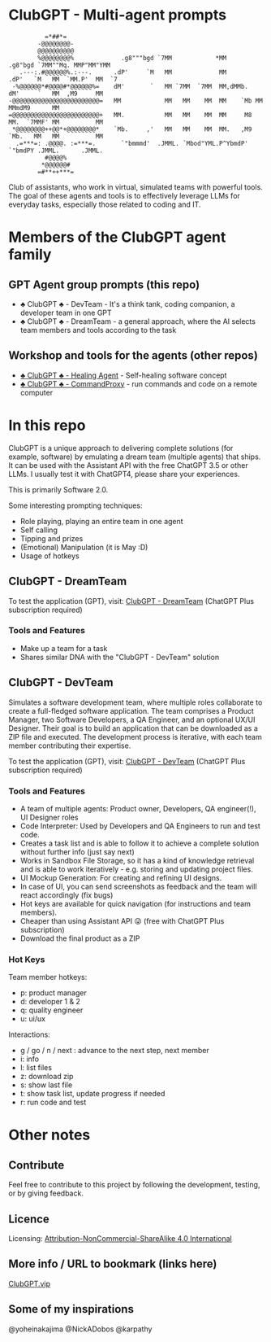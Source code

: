 # ClubGPT - Multi-agent prompts
```
          =*##*=              
        -@@@@@@@@-            
        @@@@@@@@@@            
        %@@@@@@@@%             .g8"""bgd `7MM            *MM          .g8"bgd `7MM""Mq. MMP"MM"YMM
   .---:.#@@@@@@%.:---.      .dP'     `M   MM             MM        .dP'   `M   MM  `MM.P'  MM  `7
 -%@@@@@@*#@@@@#*@@@@@@%=    dM'       `   MM `7MM  `7MM  MM,dMMb.  dM'     `   MM  ,M9     MM 
-@@@@@@@@@@@@@@@@@@@@@@@@=   MM            MM   MM    MM  MM    `Mb MM          MMmdM9      MM 
=@@@@@@@@@@@@@@@@@@@@@@@@+   MM.           MM   MM    MM  MM     M8 MM.  `7MMF' MM          MM     
 *@@@@@@@@++@@*+@@@@@@@@*    `Mb.     ,'   MM   MM    MM  MM.   ,M9 `Mb.   MM   MM          MM      
  .=***=: .@@@@. :=***=.       `"bmmmd'  .JMML. `Mbod"YML.P^YbmdP'    `"bmdPY .JMML.      .JMML.    
          #@@@@%             
         *@@@@@@#             
        =#**++***=            
```
Club of assistants, who work in virtual, simulated teams with powerful tools.
The goal of these agents and tools is to effectively leverage LLMs for everyday tasks, especially those related to coding and IT.

# Members of the ClubGPT agent family
## GPT Agent group prompts (this repo)
- ♣️ ClubGPT ♣️ - DevTeam - It's a think tank, coding companion, a developer team in one GPT
- ♣️ ClubGPT ♣️ - DreamTeam - a general approach, where the AI selects team members and tools according to the task

## Workshop and tools for the agents (other repos)
- [♣️ ClubGPT ♣️ - Healing Agent](https://github.com/matebenyovszky/healing-agent) - Self-healing software concept
- [♣️ ClubGPT ♣️ - CommandProxy](https://github.com/matebenyovszky/ClubGPT-CommandProxy) - run commands and code on a remote computer

# In this repo

ClubGPT is a unique approach to delivering complete solutions (for example, software) by emulating a dream team (multiple agents) that ships.
It can be used with the Assistant API with the free ChatGPT 3.5 or other LLMs. I usually test it with ChatGPT4, please share your experiences.

This is primarily Software 2.0.

Some interesting prompting techniques:
- Role playing, playing an entire team in one agent
- Self calling
- Tipping and prizes
- (Emotional) Manipulation (it is May :D)
- Usage of hotkeys

## ClubGPT - DreamTeam

To test the application (GPT), visit: [ClubGPT - DreamTeam](https://chat.openai.com/g/g-DTRmHisSM-clubgpt-dream-team) (ChatGPT Plus subscription required)

### Tools and Features

- Make up a team for a task
- Shares similar DNA with the "ClubGPT - DevTeam" solution

## ClubGPT - DevTeam

Simulates a software development team, where multiple roles collaborate to create a full-fledged software application. The team comprises a Product Manager, two Software Developers, a QA Engineer, and an optional UX/UI Designer. Their goal is to build an application that can be downloaded as a ZIP file and executed. The development process is iterative, with each team member contributing their expertise.

To test the application (GPT), visit: [ClubGPT - DevTeam](https://chat.openai.com/g/g-S57EWTmJh-clubgpt-developer-team-in-one) (ChatGPT Plus subscription required)

### Tools and Features

- A team of multiple agents: Product owner, Developers, QA engineer(!), UI Designer roles
- Code Interpreter: Used by Developers and QA Engineers to run and test code.
- Creates a task list and is able to follow it to achieve a complete solution without further info (just say next) 
- Works in Sandbox File Storage, so it has a kind of knowledge retrieval and is able to work iteratively - e.g. storing and updating project files.
- UI Mockup Generation: For creating and refining UI designs.
- In case of UI, you can send screenshots as feedback and the team will react accordingly (fix bugs)
- Hot keys are available for quick navigation (for instructions and team members).
- Cheaper than using Assistant API 😜 (free with ChatGPT Plus subscription) 
- Download the final product as a ZIP

### Hot Keys

Team member hotkeys:
- p: product manager
- d: developer 1 & 2
- q: quality engineer
- u: ui/ux

Interactions:
- g / go / n / next : advance to the next step, next member
- i: info
- l: list files
- z: download zip
- s: show last file
- t: show task list, update progress if needed
- r: run code and test

# Other notes

## Contribute
Feel free to contribute to this project by following the development, testing, or by giving feedback.

## Licence
Licensing: [Attribution-NonCommercial-ShareAlike 4.0 International](https://creativecommons.org/licenses/by-nc-sa/4.0/)

## More info / URL to bookmark (links here)
[ClubGPT.vip](https://clubgpt.vip/)

## Some of my inspirations
@yoheinakajima
@NickADobos
@karpathy
